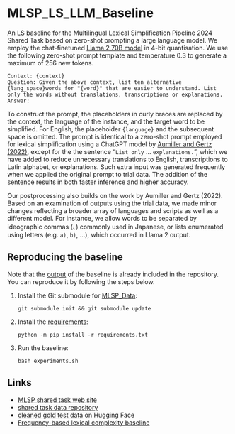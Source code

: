 # MLSP_LS_LLM_Baseline

An LS baseline for the Multilingual Lexical Simplification Pipeline 2024 Shared Task based on zero-shot prompting a large language model. We employ the chat-finetuned [Llama 2 70B model](https://huggingface.co/meta-llama/Llama-2-70b-chat-hf) in 4-bit quantisation. We use the following zero-shot prompt template and temperature 0.3 to generate a maximum of 256 new tokens.

```
Context: {context}
Question: Given the above context, list ten alternative {lang_space}words for "{word}" that are easier to understand. List only the words without translations, transcriptions or explanations.
Answer:
```

To construct the prompt, the placeholders in curly braces are replaced by the context, the language of the instance, and the target word to be simplified. For English, the placeholder `{language}` and the subsequent space is omitted. The prompt is identical to a zero-shot prompt employed for lexical simplification using a ChatGPT model by  [Aumiller and Gertz (2022)](https://github.com/dennlinger/TSAR-2022-Shared-Task), except for the the sentence “`List only` … `explanations.`”, which we have added to reduce unnecessary translations to English, transcriptions to Latin alphabet, or explanations. Such extra input was generated frequently when we applied the original prompt to trial data. The addition of the sentence results in both faster inference and higher accuracy.

Our postprocessing also builds on the work by Aumiller and Gertz (2022). Based on an examination of outputs using the trial data, we made minor changes reflecting a broader array of languages and scripts as well as a different model. For instance, we allow words to be separated by ideographic commas (、) commonly used in Japanese, or lists enumerated using letters (e.g. `a)`, `b)`, …), which occurred in Llama 2 output.


## Reproducing the baseline
 
Note that the [output](output) of the baseline is already included in the repository. You can reproduce it by following the steps below.

1. Install the Git submodule for [MLSP_Data](https://github.com/MLSP2024/MLSP_Data):

    ```git submodule init && git submodule update```
    
2. Install the [requirements](requirements.txt):
	
	```python -m pip install -r requirements.txt```
    
3. Run the baseline:

    ```bash experiments.sh```


## Links

- [MLSP shared task web site](https://sites.google.com/view/mlsp-sharedtask-2024)
- [shared task data repository](https://github.com/MLSP2024/MLSP_Data)
- [cleaned gold test data](https://huggingface.co/datasets/MLSP2024/MLSP2024) on Hugging Face
- [Frequency-based lexical complexity baseline](https://github.com/MLSP2024/MLSP_LCP_Baseline)
